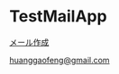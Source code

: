 # TestMailApp

<a href="mailto:testest@test.test?subject=タイトル&amp;body=本文">メール作成</a>

huanggaofeng@gmail.com
